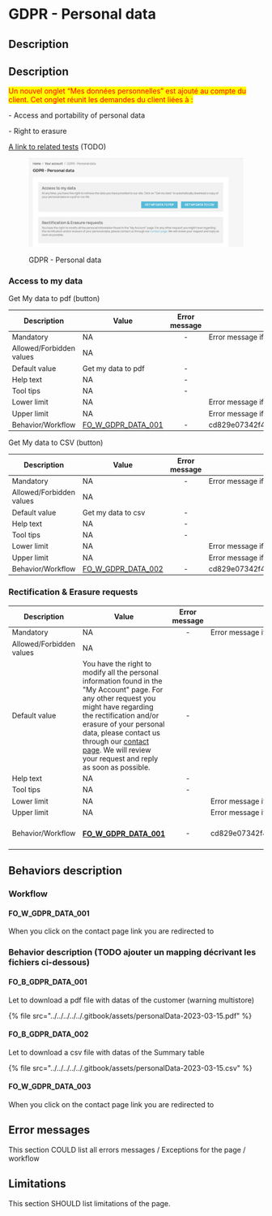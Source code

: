 # GDPR - Personal data

## Description

## Description

<mark style="color:red;">Un nouvel onglet “Mes données personnelles” est ajouté au compte du client. Cet onglet réunit les demandes du client liées à :</mark>&#x20;

&#x20;\- Access and portability of personal data&#x20;

\-  Right to erasure



[A link to related tests](https://build.prestashop.com/test-scenarios/scenarios/core/functional/bo/catalog/attributes-and-features/attributes.html) (TODO)



<figure><img src="../../../../../.gitbook/assets/image (17).png" alt=""><figcaption><p>GDPR - Personal data</p></figcaption></figure>

### Access to my data

Get My data to pdf (button)

<table><thead><tr><th>Description</th><th>Value</th><th align="center">Error message</th><th data-hidden></th></tr></thead><tbody><tr><td>Mandatory</td><td>NA</td><td align="center">-</td><td>Error message if not allowed</td></tr><tr><td>Allowed/Forbidden values</td><td>NA</td><td align="center"></td><td></td></tr><tr><td>Default value</td><td> <strong></strong> Get my data to pdf</td><td align="center">-</td><td></td></tr><tr><td>Help text</td><td>NA</td><td align="center">-</td><td></td></tr><tr><td>Tool tips</td><td>NA</td><td align="center">-</td><td></td></tr><tr><td>Lower limit</td><td>NA</td><td align="center"></td><td>Error message if bellow the limit</td></tr><tr><td>Upper limit</td><td>NA</td><td align="center"></td><td>Error message if up to the limit</td></tr><tr><td>Behavior/Workflow</td><td><a href="gdpr-personal-data.md#fo_b_gdpr_data_001">FO_W_GDPR_DATA_001</a></td><td align="center">-</td><td>cd829e07342f4c6e9017c9808ca68fba</td></tr></tbody></table>



Get My data to CSV (button)

<table><thead><tr><th>Description</th><th>Value</th><th align="center">Error message</th><th data-hidden></th></tr></thead><tbody><tr><td>Mandatory</td><td>NA</td><td align="center">-</td><td>Error message if not allowed</td></tr><tr><td>Allowed/Forbidden values</td><td>NA</td><td align="center"></td><td></td></tr><tr><td>Default value</td><td> <strong></strong> Get my data to csv</td><td align="center">-</td><td></td></tr><tr><td>Help text</td><td>NA</td><td align="center">-</td><td></td></tr><tr><td>Tool tips</td><td>NA</td><td align="center">-</td><td></td></tr><tr><td>Lower limit</td><td>NA</td><td align="center"></td><td>Error message if bellow the limit</td></tr><tr><td>Upper limit</td><td>NA</td><td align="center"></td><td>Error message if up to the limit</td></tr><tr><td>Behavior/Workflow</td><td><a href="gdpr-personal-data.md#fo_b_gdpr_data_002">FO_W_GDPR_DATA_002</a></td><td align="center">-</td><td>cd829e07342f4c6e9017c9808ca68fba</td></tr></tbody></table>

### Rectification & Erasure requests



<table><thead><tr><th>Description</th><th>Value</th><th align="center">Error message</th><th data-hidden></th></tr></thead><tbody><tr><td>Mandatory</td><td>NA</td><td align="center">-</td><td>Error message if not allowed</td></tr><tr><td>Allowed/Forbidden values</td><td>NA</td><td align="center"></td><td></td></tr><tr><td>Default value</td><td>You have the right to modify all the personal information found in the "My Account" page. For any other request you might have regarding the rectification and/or erasure of your personal data, please contact us through our <a href="https://maboutique801.demo-niak.prestashop.net/gb/contact-us">contact page</a>. We will review your request and reply as soon as possible.</td><td align="center">-</td><td></td></tr><tr><td>Help text</td><td>NA</td><td align="center">-</td><td></td></tr><tr><td>Tool tips</td><td>NA</td><td align="center">-</td><td></td></tr><tr><td>Lower limit</td><td>NA</td><td align="center"></td><td>Error message if bellow the limit</td></tr><tr><td>Upper limit</td><td>NA</td><td align="center"></td><td>Error message if up to the limit</td></tr><tr><td>Behavior/Workflow</td><td><h4><a href="gdpr-personal-data.md#fo_w_gdpr_data_001-1">FO_W_GDPR_DATA_001</a></h4></td><td align="center">-</td><td>cd829e07342f4c6e9017c9808ca68fba</td></tr></tbody></table>

###

## Behaviors description



### Workflow

#### FO\_W\_GDPR\_DATA\_001

When you click on the contact page link you are redirected to&#x20;



### Behavior description (TODO ajouter un mapping décrivant les fichiers ci-dessous)

#### FO\_B\_GDPR\_DATA\_001

Let to download a pdf file with datas of the customer (warning multistore)

{% file src="../../../../../.gitbook/assets/personalData-2023-03-15.pdf" %}

#### FO\_B\_GDPR\_DATA\_002

Let to download a csv file with datas of the Summary table&#x20;

{% file src="../../../../../.gitbook/assets/personalData-2023-03-15.csv" %}

#### FO\_W\_GDPR\_DATA\_003

When you click on the contact page link you are redirected to&#x20;

## Error messages

This section COULD list all errors messages / Exceptions for the page / workflow

## Limitations

This section SHOULD list limitations of the page.
